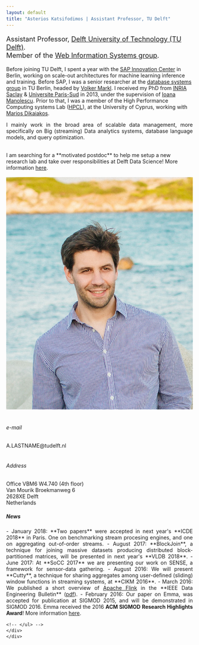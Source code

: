 ```yaml
---
layout: default
title: "Asterios Katsifodimos | Assistant Professor, TU Delft"
---
```


<!-- - - - - - - - - - - - - - - - -->


<div id="top" class="row">
<div class="col-sm-8">
<!-- <h3> Asterios Katsifodimos </h3> -->

<p class="lead" style="font-size: 130%">
Assistant Professor, <a href="http://www.tudelft.nl/">Delft University of Technology (TU Delft)</a>.<br>Member of the <a href="http://www.wis.ewi.tudelft.nl/">Web Information Systems group</a>.
</p>

<p style="text-align: justify;">

Before joining TU Delft, I spent a year with the <a href="https://icn.sap.com">SAP Innovation Center</a> in Berlin, working on scale-out architectures for machine learning inference and training. Before SAP, I was a senior researcher at the <a href="http://www.dima.tu-berlin.de/menue/database_systems_and_information_management_group/?no_cache=1">database systems group</a> in TU Berlin, headed by <a href="https://www.dima.tu-berlin.de/menue/staff/volker_markl/">Volker Markl</a>. I received my PhD from <a href="http://www.inria.fr/saclay/">INRIA Saclay</a> &amp; <a href="http://www.u-psud.fr" >Universite Paris-Sud</a> in 2013, under the supervision of <a href="http://www-rocq.inria.fr/~manolesc/">Ioana Manolescu</a>. Prior to that, I was a member of the High Performance Computing systems Lab (<a href="http://grid.ucy.ac.cy">HPCL</a>), at the University of Cyprus, working with <a href="http://www.cs.ucy.ac.cy/~mdd/">Marios Dikaiakos</a>.
</p>

<p style="text-align: justify;">
I mainly work in the broad area of scalable data management, more specifically on Big (streaming) Data analytics systems, database language models, and query optimization. <br><br></p>

<div class="alert alert-info" role="alert" markdown="1">
  I am searching for a **motivated postdoc** to help me setup a new research lab and take over responsibilities at Delft Data Science! More information <a href="jobs.html">here</a>. 
</div>

</div>

<div class="col-md-4">
<br/>
      <img src="assets/asterios.katsifodimos-2017.jpg" class="img-thumbnail" alt="Asterios Kαtsifodimos - Αστέριος Κατσιφοδήμος">
<br/><br/>
<!-- <div class="col-sm-3"> -->
<h6> <span class="fa fa-envelope"></span> e-mail</h6>
A.LASTNAME@tudelft.nl
<br/><br/>
<h6> <span class="fa fa-map-marker"></span> Address</h6>
Office VBM6 W4.740 (4th floor)<br/>
Van Mourik Broekmanweg 6<br/>
2628XE Delft<br/>
Netherlands
</div>


</div>



<!-- - - - - - - - - - - - - - - - -->
<div class="row-fluid">
    <div id="news" class="row">
    <div style="text-align: justify;" class="col-sm-12">
<h5>News</h5>

<section markdown="1">
- January 2018: **Two papers** were accepted in next year's **ICDE 2018** in Paris. One on benchmarking stream procesing engines, and one on aggregating out-of-order streams. 
- August 2017: **BlockJoin**, a technique for joining massive datasets producing distributed block-partitioned matrices, will be presented in next year's **VLDB 2018**.
- June 2017: At **SoCC 2017** we are presenting our work on SENSE, a framework for sensor-data gathering.
- August 2016: We will present **Cutty**, a technique for sharing aggregates among user-defined (sliding) window functions in streaming systems, at **CIKM 2016**.
- March 2016: We published a short overview of <a href="http://flink.apache.org">Apache Flink</a> in the **IEEE Data Engineering Bulletin** (<a href="./assets/publications/flink-deb.pdf">pdf</a>).
- February 2016: Our paper on Emma, was accepted for publication at SIGMOD 2015, and will be demonstrated in SIGMOD 2016. Emma received the 2016 <strong>ACM SIGMOD Research Highlights Award</strong>! More information  <a href="https://sigmodrecord.org/issues/sigmod-record-march-2016-awards/">here</a>.
</section>

    




<!--     <li>I am organizing <a href="http://danac.org">DanaC: Workshop for Data Analytics at sCale</a>  at SIGMOD 2015. Consider submitting a paper by March 20, 2015, or attending on Sunday 31st May in Melbourne!</li>

    <li><a href="http://stratosphere.eu/">Stratosphere</a> is now an <a href="https://wiki.apache.org/incubator/StratosphereProposal">Apache Incubator Project</a> and got accepted at the <a href="http://stratosphere.eu/blog/gsoc/2014/02/24/stratosphere-google-summer-of-code-2014.html"> Google Summer of Code 2014</a>.</li>

    <li>I am co-organizing the workshop on <a href="http://www.sigmod2014.org/danac/">Data analytics in the Cloud (DanaC)</a>  in SIGMOD 2014 with <a href="http://www.cs.duke.edu/~shivnath/">Shivnath Babu</a> and <a href="http://www.user.tu-berlin.de/kostas.tzoumas/">Kostas Tzoumas</a>. Consider <a href="http://www.sigmod2014.org/danac/#Paper">submitting a paper</a>!</li>
      
    <li>We are organizing the <a href="http://stratosphere.eu/events/2013/summit.html">first Stratosphere Summit</a> on November 15th, 2013. Register <a href="https://www.eventbrite.com/e/the-first-stratosphere-summit-tickets-8384641689">here</a>.</li>
      
    <li>Our paper on Delta, a novel, scalable publish/subscribe platform was accepted in <a href="http://www.vldb.org/2014/">VLDB 2014</a>.</li>
      
    <li>I defended my <a href="assets/publications/phd.thesis.pdf">PhD thesis</a> on July 3rd, 2013.</li> -->
    <!-- </ul> -->
    </div>
    </div>
</div>
















